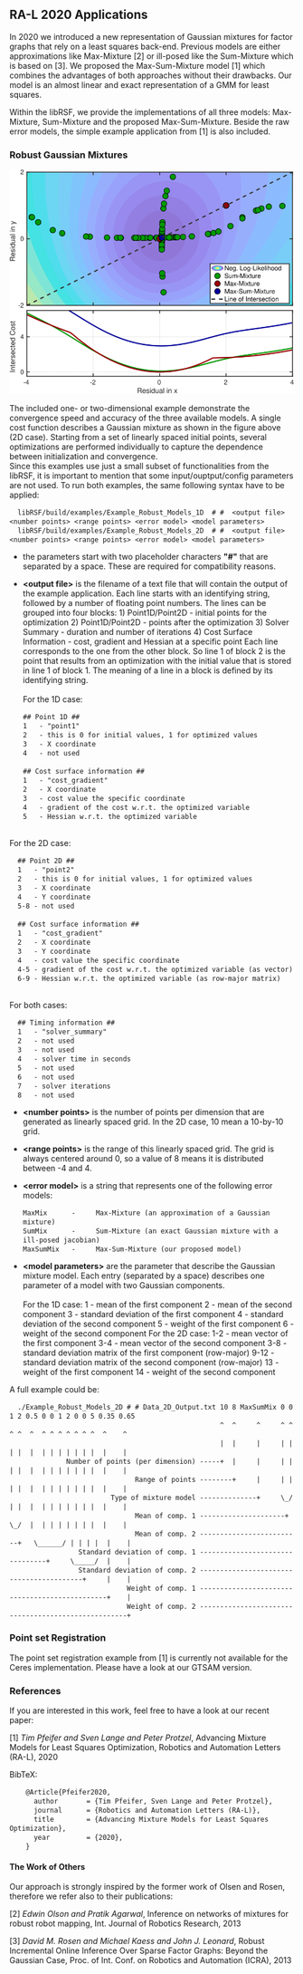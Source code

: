 ## RA-L 2020 Applications

In 2020 we introduced a new representation of Gaussian mixtures for factor graphs that rely on a least squares back-end.
Previous models are either approximations like Max-Mixture [2] or ill-posed like the Sum-Mixture which is based on [3].
We proposed the Max-Sum-Mixture model [1] which combines the advantages of both approaches without their drawbacks.
Our model is an almost linear and exact representation of a GMM for least squares.

Within the libRSF, we provide the implementations of all three models: Max-Mixture, Sum-Mixture and the proposed Max-Sum-Mixture.
Beside the raw error models, the simple example application from [1] is also included.

### Robust Gaussian Mixtures
![GNSS Trajectory](./img/Error2D.png)

The included one- or two-dimensional example demonstrate the convergence speed and accuracy of the three available models.
A single cost function describes a Gaussian mixture as shown in the figure above (2D case).
Starting from a set of linearly spaced initial points, several optimizations are performed individually to capture the dependence between initialization and convergence.\
Since this examples use just a small subset of functionalities from the libRSF, it is important to mention that some input/ouptput/config parameters are not used.
To run both examples, the same following syntax have to be applied:

      libRSF/build/examples/Example_Robust_Models_1D  # #  <output file> <number points> <range points> <error model> <model parameters>
      libRSF/build/examples/Example_Robust_Models_2D  # #  <output file> <number points> <range points> <error model> <model parameters>

- the parameters start with two placeholder characters **"#"** that are separated by a space. These are required for compatibility reasons.

- **\<output file\>** is the filename of a text file that will contain the output of the example application. Each line starts with an identifying string, followed by a number of floating point numbers.
The lines can be grouped into four blocks:
      1) Point1D/Point2D          - initial points for the optimization
      2) Point1D/Point2D          - points after the optimization
      3) Solver Summary           - duration and number of iterations
      4) Cost Surface Information - cost, gradient and Hessian at a specific point
Each line corresponds to the one from the other block. So line 1 of block 2 is the point that results from an optimization with the initial value that is stored in line 1 of block 1.
The meaning of a line in a block is defined by its identifying string.\
\
For the 1D case:

      ## Point 1D ##
      1   - "point1"
      2   - this is 0 for initial values, 1 for optimized values
      3   - X coordinate
      4   - not used

      ## Cost surface information ##
      1   - "cost_gradient"
      2   - X coordinate
      3   - cost value the specific coordinate
      4   - gradient of the cost w.r.t. the optimized variable
      5   - Hessian w.r.t. the optimized variable
\
For the 2D case:

      ## Point 2D ##
      1   - "point2"
      2   - this is 0 for initial values, 1 for optimized values
      3   - X coordinate
      4   - Y coordinate
      5-8 - not used

      ## Cost surface information ##
      1   - "cost_gradient"
      2   - X coordinate
      3   - Y coordinate
      4   - cost value the specific coordinate
      4-5 - gradient of the cost w.r.t. the optimized variable (as vector)
      6-9 - Hessian w.r.t. the optimized variable (as row-major matrix)
\
For both cases:

      ## Timing information ##
      1   - "solver_summary"
      2   - not used
      3   - not used
      4   - solver time in seconds
      5   - not used
      6   - not used
      7   - solver iterations
      8   - not used

- **\<number points\>** is the number of points per dimension that are generated as linearly spaced grid. In the 2D case, 10 mean a 10-by-10 grid.

- **\<range points\>** is the range of this linearly spaced grid. The grid is always centered around 0, so a value of 8 means it is distributed between -4 and 4.

- **\<error model\>** is a string that represents one of the following error models:

      MaxMix      -     Max-Mixture (an approximation of a Gaussian mixture)
      SumMix      -     Sum-Mixture (an exact Gaussian mixture with a ill-posed jacobian)
      MaxSumMix   -     Max-Sum-Mixture (our proposed model)

- **\<model parameters\>** are the parameter that describe the Gaussian mixture model. Each entry (separated by a space) describes one parameter of a model with two Gaussian components.\
\
For the 1D case:
      1   -   mean of the first component
      2   -   mean of the second component
      3   -   standard deviation of the first component
      4   -   standard deviation of the second component
      5   -   weight of the first component
      6   -   weight of the second component
For the 2D case:
      1-2  -   mean vector of the first component
      3-4  -   mean vector of the second component
      3-8  -   standard deviation matrix of the first component (row-major)
      9-12 -   standard deviation matrix of the second component (row-major)
      13   -   weight of the first component
      14   -   weight of the second component

A full example could be:

      ./Example_Robust_Models_2D # # Data_2D_Output.txt 10 8 MaxSumMix 0 0 1 2 0.5 0 0 1 2 0 0 5 0.35 0.65
                                                        ^  ^     ^     ^ ^ ^ ^  ^  ^ ^ ^ ^ ^ ^ ^  ^    ^
                                                        |  |     |     | | | |  |  | | | | | | |  |    |
                  Number of points (per dimension) -----+  |     |     | | | |  |  | | | | | | |  |    |
                                   Range of points --------+     |     | | | |  |  | | | | | | |  |    |
                             Type of mixture model --------------+     \_/ | |  |  | | | | | | |  |    |
                                   Mean of comp. 1 ---------------------+  \_/  |  | | | | | | |  |    |
                                   Mean of comp. 2 -------------------------+   \______/ | | | |  |    |
                     Standard deviation of comp. 1 --------------------------------+     \_____/  |    |
                     Standard deviation of comp. 2 -----------------------------------------+     |    |
                                 Weight of comp. 1 -----------------------------------------------+    |
                                 Weight of comp. 2 ----------------------------------------------------+


### Point set Registration

The point set registration example from [1] is currently not available for the Ceres implementation. Please have a look at our GTSAM version.

### References

If you are interested in this work, feel free to have a look at our recent paper:

[1] *Tim Pfeifer and Sven Lange and Peter Protzel*, Advancing Mixture Models for Least Squares Optimization, Robotics and Automation Letters (RA-L), 2020

BibTeX:

        @Article{Pfeifer2020,
          author       = {Tim Pfeifer, Sven Lange and Peter Protzel},
          journal      = {Robotics and Automation Letters (RA-L)},
          title        = {Advancing Mixture Models for Least Squares Optimization},
          year         = {2020},
        }

#### The Work of Others

Our approach is strongly inspired by the former work of Olsen and Rosen, therefore we refer also to their publications:

[2] *Edwin Olson and Pratik Agarwal*, Inference on networks of mixtures for
robust robot mapping, Int. Journal of Robotics Research, 2013

[3] *David M. Rosen and Michael Kaess and John J. Leonard*, Robust Incremental Online Inference Over Sparse
Factor Graphs: Beyond the Gaussian Case, Proc. of Int. Conf. on Robotics and Automation (ICRA), 2013
